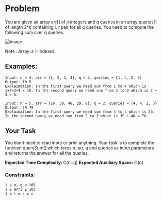 # Problem
You are given an array arr[] of n integers and q queries in an array queries[] of length 2*q containing l, r pair for all q queries. You need to compute the following sum over q queries.

![image](https://github.com/user-attachments/assets/788d7f1e-f7ef-42f5-ae9d-b4366c7fa0ac)

Note : Array is 1-Indexed.

## Examples:

```
Input: n = 4, arr = {1, 2, 3, 4}, q = 2, queries = {1, 4, 2, 3}
Output: 10 5
Explaination: In the first query we need sum from 1 to 4 which is 1+2+3+4 = 10. In the second query we need sum from 2 to 3 which is 2 + 3 = 5.
```
```
Input: n = 5, arr = {26, 30, 48, 29, 8}, q = 2, queries = {4, 4, 2, 3}
Output: 29 78
Explaination: In the first query we need sum from 4 to 4 which is 29. In the second query we need sum from 2 to 3 which is 30 + 48 = 78.
```

## Your Task
You don't need to read input or print anything. Your task is to complete the function querySum() which takes n, arr, q and queries as input parameters and returns the answer for all the queries.

**Expected Time Complexity:** O(n+q)
**Expected Auxiliary Space:** O(n)

### Constraints:
```
1 ≤ n, q ≤ 105
1 ≤ arri ≤ 103
1 ≤ l ≤ r ≤ n
```
